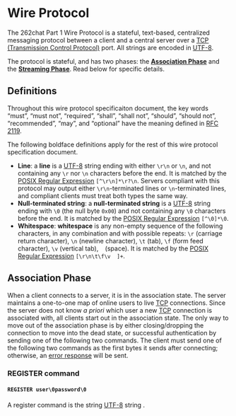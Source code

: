 # Wire Protocol

The 262chat Part 1 Wire Protocol is a stateful, text-based, centralized messaging protocol between a client and a central server over a [TCP (Transmission Control Protocol)](https://www.ietf.org/rfc/rfc793.txt) port. All strings are encoded in [UTF-8](https://www.ietf.org/rfc/rfc3629.txt).

The protocol is stateful, and has two phases: the [**Association Phase**](#association-phase) and the [**Streaming Phase**](#streaming-phase). Read below for specific details.

## Definitions

Throughout this wire protocol specificaiton document, the key words “must”, “must not”, “required”, “shall”, “shall not”, “should”, “should not”, “recommended”, “may”, and “optional” have the meaning defined in [RFC 2119](https://www.ietf.org/rfc/rfc2119.txt).

The following boldface definitions apply for the rest of this wire protocol specification document.

 - **Line**: a **line** is a [UTF-8](https://www.ietf.org/rfc/rfc3629.txt) string ending with either `\r\n` or `\n`, and not containing any `\r` nor `\n` characters before the end. It is matched by the [POSIX Regular Expression](https://pubs.opengroup.org/onlinepubs/9699919799/basedefs/V1_chap09.html) `[^\r\n]*\r?\n`. Servers compliant with this protocol may output either `\r\n`-terminated lines or `\n`-terminated lines, and compliant clients must treat both types the same way.
 - **Null-terminated string**: a **null-terminated string** is a [UTF-8](https://www.ietf.org/rfc/rfc3629.txt) string ending with `\0` (the null byte `0x00`) and not containing any `\0` characters before the end. It is matched by the [POSIX Regular Expression](https://pubs.opengroup.org/onlinepubs/9699919799/basedefs/V1_chap09.html) `[^\0]*\0`.
 - **Whitespace**: **whitespace** is any non-empty sequence of the following characters, in any combination and with possible repeats: `\r` (carriage return character), `\n` (newline character), `\t` (tab), `\f` (form feed character), `\v` (vertical tab), ` ` (space). It is matched by the [POSIX Regular Expression](https://pubs.opengroup.org/onlinepubs/9699919799/basedefs/V1_chap09.html) `[\r\n\t\f\v  ]+`.
 
## Association Phase

When a client connects to a server, it is in the association state. The server maintains a one-to-one map of online users to live [TCP](https://www.ietf.org/rfc/rfc793.txt) connections. Since the server does not know _a priori_ which user a new [TCP](https://www.ietf.org/rfc/rfc793.txt) connection is associated with, all clients start out in the association state. The only way to move out of the association phase is by either closing/dropping the connection to move into the dead state, or successful authentication by sending one of the following two commands. The client must send one of the following two commands as the first bytes it sends after connecting; otherwise, an [error response](#error-response) will be sent.

### REGISTER command 
#### `REGISTER user\0password\0`

A register command is the string [UTF-8](https://www.ietf.org/rfc/rfc3629.txt) string .
